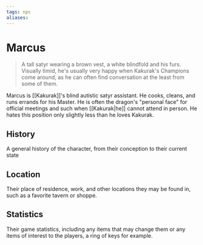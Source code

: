 ```yaml
---
tags: npc
aliases:
---
```

# Marcus

> A tall satyr wearing a brown vest, a white blindfold and his furs. Visually timid, he's usually very happy when Kakurak's Champions come around, as he can often find conversation at the least from some of them.  

Marcus is [[Kakurak]]'s blind autistic satyr assistant. He cooks, cleans, and runs errands for his Master. He is often the dragon's "personal face" for official meetings and such when [[Kakurak|he]] cannot attend in person. He hates this position only slightly less than he loves Kakurak.

## History
A general history of the character, from their conception to their current state

## Location
Their place of residence, work, and other locations they may be found in, such as a favorite tavern or shoppe.

## Statistics
Their game statistics, including any items that may change them or any items of interest to the players, a ring of keys for example.